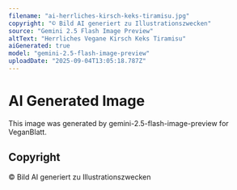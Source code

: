 ```yaml
---
filename: "ai-herrliches-kirsch-keks-tiramisu.jpg"
copyright: "© Bild AI generiert zu Illustrationszwecken"
source: "Gemini 2.5 Flash Image Preview"
altText: "Herrliches Vegane Kirsch Keks Tiramisu"
aiGenerated: true
model: "gemini-2.5-flash-image-preview"
uploadDate: "2025-09-04T13:05:18.787Z"
---
```


# AI Generated Image

This image was generated by gemini-2.5-flash-image-preview for VeganBlatt.

## Copyright
© Bild AI generiert zu Illustrationszwecken
